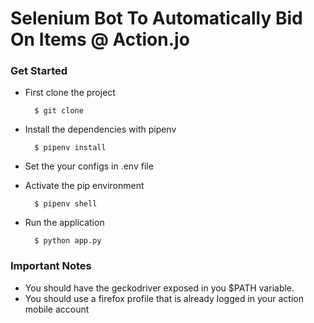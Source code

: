 # Selenium Bot To Automatically Bid On Items @ Action.jo

### Get Started


* First clone the project

        $ git clone 

* Install the dependencies with pipenv
        
        $ pipenv install

* Set the your configs in .env file

* Activate the pip environment 
        
        $ pipenv shell

* Run the application
        
        $ python app.py


### Important Notes

* You should have the geckodriver exposed in you $PATH variable.
* You should use a firefox profile that is already logged in your action mobile account
